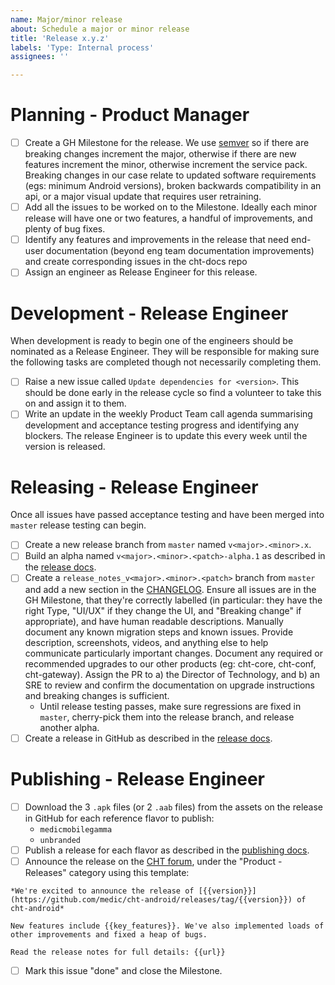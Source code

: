 ```yaml
---
name: Major/minor release
about: Schedule a major or minor release
title: 'Release x.y.z'
labels: 'Type: Internal process'
assignees: ''

---
```


# Planning - Product Manager

- [ ] Create a GH Milestone for the release. We use [semver](http://semver.org) so if there are breaking changes increment the major, otherwise if there are new features increment the minor, otherwise increment the service pack. Breaking changes in our case relate to updated software requirements (egs: minimum Android versions), broken backwards compatibility in an api, or a major visual update that requires user retraining.
- [ ] Add all the issues to be worked on to the Milestone. Ideally each minor release will have one or two features, a handful of improvements, and plenty of bug fixes.
- [ ] Identify any features and improvements in the release that need end-user documentation (beyond eng team documentation improvements) and create corresponding issues in the cht-docs repo
- [ ] Assign an engineer as Release Engineer for this release.

# Development - Release Engineer

When development is ready to begin one of the engineers should be nominated as a Release Engineer. They will be responsible for making sure the following tasks are completed though not necessarily completing them.

- [ ] Raise a new issue called `Update dependencies for <version>`. This should be done early in the release cycle so find a volunteer to take this on and assign it to them.
- [ ] Write an update in the weekly Product Team call agenda summarising development and acceptance testing progress and identifying any blockers. The release Engineer is to update this every week until the version is released.

# Releasing - Release Engineer

Once all issues have passed acceptance testing and have been merged into `master` release testing can begin.

- [ ] Create a new release branch from `master` named `v<major>.<minor>.x`.
- [ ] Build an alpha named `v<major>.<minor>.<patch>-alpha.1` as described in the [release docs](https://docs.communityhealthtoolkit.org/core/guides/android/releasing/#alpha-for-release-testing).
- [ ] Create a `release_notes_v<major>.<minor>.<patch>` branch from `master` and add a new section in the [CHANGELOG](https://github.com/medic/cht-android/blob/master/CHANGELOG.md). Ensure all issues are in the GH Milestone, that they're correctly labelled (in particular: they have the right Type, "UI/UX" if they change the UI, and "Breaking change" if appropriate), and have human readable descriptions. Manually document any known migration steps and known issues. Provide description, screenshots, videos, and anything else to help communicate particularly important changes. Document any required or recommended upgrades to our other products (eg: cht-core, cht-conf, cht-gateway). Assign the PR to a) the Director of Technology, and b) an SRE to review and confirm the documentation on upgrade instructions and breaking changes is sufficient.
  - Until release testing passes, make sure regressions are fixed in `master`, cherry-pick them into the release branch, and release another alpha.
- [ ] Create a release in GitHub as described in the [release docs](https://docs.communityhealthtoolkit.org/core/guides/android/releasing/#production-release).
  
# Publishing - Release Engineer

- [ ] Download the 3 `.apk` files (or 2 `.aab` files) from the assets on the release in GitHub for each reference flavor to publish:
  - `medicmobilegamma`
  - `unbranded`
- [ ] Publish a release for each flavor as described in the [publishing docs](https://docs.communityhealthtoolkit.org/core/guides/android/publishing/#google-play-store).
- [ ] Announce the release on the [CHT forum](https://forum.communityhealthtoolkit.org/c/product/releases/26), under the "Product - Releases" category using this template:
```
*We're excited to announce the release of [{{version}}](https://github.com/medic/cht-android/releases/tag/{{version}}) of cht-android*

New features include {{key_features}}. We've also implemented loads of other improvements and fixed a heap of bugs.

Read the release notes for full details: {{url}}
```
- [ ] Mark this issue "done" and close the Milestone.
